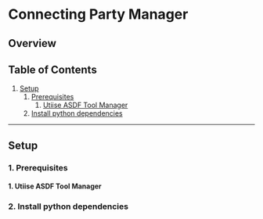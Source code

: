 # Connecting Party Manager

## Overview

## Table of Contents

1. [Setup](#setup)
    1. [Prerequisites](#1-prerequisites)
        1. [Utiise ASDF Tool Manager](#1-utiise-asdf-tool-manager)
    2. [Install python dependencies](#2-install-python-dependencies)

---

## Setup

### 1. Prerequisites

#### 1. Utiise ASDF Tool Manager

### 2. Install python dependencies
